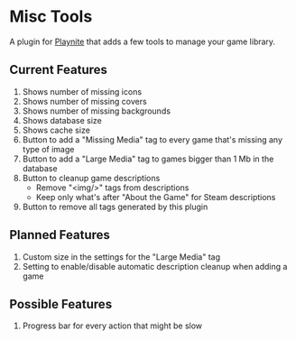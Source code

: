 # Misc Tools
A plugin for [Playnite](https://playnite.link/) that adds a few tools to manage your game library.

## Current Features
1. Shows number of missing icons
2. Shows number of missing covers
3. Shows number of missing backgrounds
4. Shows database size
5. Shows cache size
6. Button to add a "Missing Media" tag to every game that's missing any type of image
7. Button to add a "Large Media" tag to games bigger than 1 Mb in the database
8. Button to cleanup game descriptions
   - Remove "&lt;img/&gt;" tags from descriptions
   - Keep only what's after "About the Game" for Steam descriptions
10. Button to remove all tags generated by this plugin

## Planned Features
1. Custom size in the settings for the "Large Media" tag
2. Setting to enable/disable automatic description cleanup when adding a game

## Possible Features
1. Progress bar for every action that might be slow
